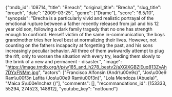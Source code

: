 {"tmdb_id": 108714, "title": "Breach", "original_title": "Brecha", "slug_title": "breach", "date": "2009-03-25", "genre": ["Drame"], "score": "6.5/10", "synopsis": "Brecha is a particularly vivid and realistic portrayal of the emotional rupture between a father recently released from jail and his 12 year old son, following a dark family tragedy that no one has strength enough to confront. Herself victim of the same in-communication, the boys grandmother tries her level best at normalizing their lives. However, not counting on the fathers incapacity at forgetting the past, and his sons increasingly peculiar behavior. All three of them awkwardly attempt to plug the rift, only to worsen the situation with every try, leading them slowly to the brink of a new and permanent - disaster.", "image": "https://image.tmdb.org/t/p/w185_and_h278_bestv2/aXGlXGBZlEuq813ZvAh7DYxFNMm.jpg", "actors": ["Francisco Alfonsin (Andr\u00e9s)", "Jos\u00e9 Ram\u00f3n Lafita (Jos\u00e9 Ram\u00f3n)", "Lola Mendoza (Abuela)", "Maica S\u00e1nchez ()"], "comments": [], "recommandations_id": [153333, 55294, 274523, 148812], "youtube_key": "notfound"}